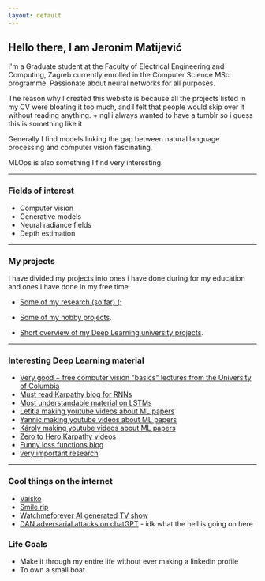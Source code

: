 ```yaml
---
layout: default
---
```


## Hello there, I am Jeronim Matijević
I'm a Graduate student at the Faculty of Electrical Engineering and Computing, Zagreb currently enrolled in the Computer Science MSc programme. Passionate about neural networks for all purposes.

The reason why I created this webiste is because all the projects listed in my CV were bloating it too much, and I felt that people would skip over it without reading anything. + ngl i always wanted to have a tumblr so i guess this is something like it

Generally I find models linking the gap between natural language processing and computer vision fascinating. 

MLOps is also something I find very interesting.

* * *


### Fields of interest

* Computer vision
* Generative models
* Neural radiance fields
* Depth estimation

* * *



### My projects
I have divided my projects into ones i have done during for my education and ones i have done in my free time
* [Some of my research (so far)   (:](./research.html)

* [Some of my hobby projects](./hobby_projects.html).

* [Short overview of my Deep Learning university projects](./university_projects.html).


* * * 

### Interesting Deep Learning material
- [Very good + free computer vision "basics" lectures from the University of Columbia](https://fpcv.cs.columbia.edu/)
- [Must read Karpathy blog for RNNs](https://karpathy.github.io/2015/05/21/rnn-effectiveness/)
- [Most understandable material on LSTMs](https://colah.github.io/posts/2015-08-Understanding-LSTMs/)
- [Letitia making youtube videos about ML papers](https://www.youtube.com/@AICoffeeBreak/videos)
- [Yannic making youtube videos about ML papers](https://www.youtube.com/@YannicKilcher/videos)
- [Károly making youtube videos about ML papers](https://www.youtube.com/@TwoMinutePapers/videos)
- [Zero to Hero Karpathy videos](https://karpathy.ai/zero-to-hero.html)
- [Funny loss functions blog](https://lossfunctions.tumblr.com/)
- [very important research](https://oneweirdkerneltrick.com/)

* * *

### Cool things on the internet
- [Vaisko](https://www.vaisko.com)
- [Smile.rip](https://smile.rip/)
- [Watchmeforever AI generated TV show](https://twitch.tv/watchmeforever)
- [DAN adversarial attacks on chatGPT](https://gist.github.com/coolaj86/6f4f7b30129b0251f61fa7baaa881516) - idk what the hell is going on here


### Life Goals
- Make it through my entire life without ever making a linkedin profile
- To own a small boat
